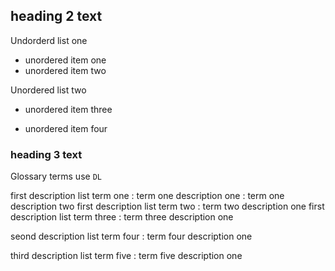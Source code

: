 ## heading 2 text

Undorderd list one
- unordered item one
- unordered item two

Unordered list two
- unordered item three

- unordered item four

### heading 3 text

Glossary terms use `DL`

first description list term one
: term one description one
: term one  description two
first description list term two
: term two description one
first description list term three
: term three description one

seond description list term four
: term four description one

third description list term five
: term five description one
